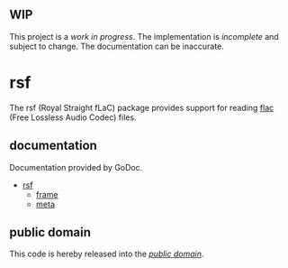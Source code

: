WIP
---

This project is a *work in progress*. The implementation is *incomplete* and
subject to change. The documentation can be inaccurate.

rsf
===

The rsf (Royal Straight fLaC) package provides support for reading [flac][]
(Free Lossless Audio Codec) files.

[flac]: http://flac.sourceforge.net/

documentation
-------------

Documentation provided by GoDoc.

   - [rsf][]
       - [frame][]
       - [meta][]

[rsf]: http://godoc.org/github.com/mewkiz/rsf
[frame]: http://godoc.org/github.com/mewkiz/rsf/frame
[meta]: http://godoc.org/github.com/mewkiz/rsf/meta

public domain
-------------

This code is hereby released into the *[public domain][]*.

[public domain]: https://creativecommons.org/publicdomain/zero/1.0/

